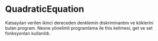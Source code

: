 # QuadraticEquation
Katsayıları verilen ikinci dereceden denklemin diskriminantını ve köklerini bulan program. Nesne yönelimli programlama ile this kelimesi, get ve set fonksyonları kullanıldı.
